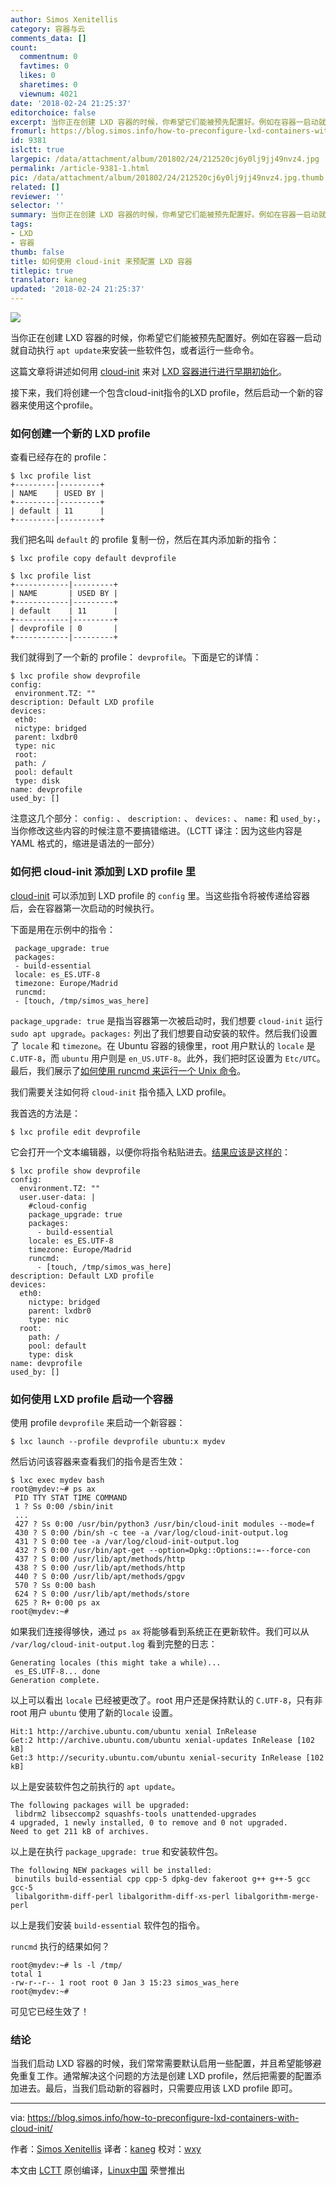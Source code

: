 ```yaml
---
author: Simos Xenitellis
category: 容器与云
comments_data: []
count:
  commentnum: 0
  favtimes: 0
  likes: 0
  sharetimes: 0
  viewnum: 4021
date: '2018-02-24 21:25:37'
editorchoice: false
excerpt: 当你正在创建 LXD 容器的时候，你希望它们能被预先配置好。例如在容器一启动就自动执行 apt update来安装一些软件包，或者运行一些命令。
fromurl: https://blog.simos.info/how-to-preconfigure-lxd-containers-with-cloud-init/
id: 9381
islctt: true
largepic: /data/attachment/album/201802/24/212520cj6y0lj9jj49nvz4.jpg
permalink: /article-9381-1.html
pic: /data/attachment/album/201802/24/212520cj6y0lj9jj49nvz4.jpg.thumb.jpg
related: []
reviewer: ''
selector: ''
summary: 当你正在创建 LXD 容器的时候，你希望它们能被预先配置好。例如在容器一启动就自动执行 apt update来安装一些软件包，或者运行一些命令。
tags:
- LXD
- 容器
thumb: false
title: 如何使用 cloud-init 来预配置 LXD 容器
titlepic: true
translator: kaneg
updated: '2018-02-24 21:25:37'
---
```


![](/data/attachment/album/201802/24/212520cj6y0lj9jj49nvz4.jpg)


当你正在创建 LXD 容器的时候，你希望它们能被预先配置好。例如在容器一启动就自动执行 `apt update`来安装一些软件包，或者运行一些命令。


这篇文章将讲述如何用 [cloud-init](http://cloudinit.readthedocs.io/en/latest/index.html) 来对 [LXD 容器进行进行早期初始化](https://github.com/lxc/lxd/blob/master/doc/cloud-init.md)。


接下来，我们将创建一个包含cloud-init指令的LXD profile，然后启动一个新的容器来使用这个profile。


### 如何创建一个新的 LXD profile


查看已经存在的 profile：



```
$ lxc profile list
+---------|---------+
| NAME    | USED BY |
+---------|---------+
| default | 11      |
+---------|---------+

```

我们把名叫 `default` 的 profile 复制一份，然后在其内添加新的指令：



```
$ lxc profile copy default devprofile

$ lxc profile list
+------------|---------+
| NAME       | USED BY |
+------------|---------+
| default    | 11      |
+------------|---------+
| devprofile | 0       |
+------------|---------+

```

我们就得到了一个新的 profile： `devprofile`。下面是它的详情：



```
$ lxc profile show devprofile
config:
 environment.TZ: ""
description: Default LXD profile
devices:
 eth0:
 nictype: bridged
 parent: lxdbr0
 type: nic
 root:
 path: /
 pool: default
 type: disk
name: devprofile
used_by: []

```

注意这几个部分： `config:` 、 `description:` 、 `devices:` 、 `name:` 和 `used_by:`，当你修改这些内容的时候注意不要搞错缩进。（LCTT 译注：因为这些内容是 YAML 格式的，缩进是语法的一部分）


### 如何把 cloud-init 添加到 LXD profile 里


[cloud-init](http://cloudinit.readthedocs.io/en/latest/index.html) 可以添加到 LXD profile 的 `config` 里。当这些指令将被传递给容器后，会在容器第一次启动的时候执行。


下面是用在示例中的指令：



```
 package_upgrade: true
 packages:
 - build-essential
 locale: es_ES.UTF-8
 timezone: Europe/Madrid
 runcmd:
 - [touch, /tmp/simos_was_here]

```

`package_upgrade: true` 是指当容器第一次被启动时，我们想要 `cloud-init` 运行 `sudo apt upgrade`。`packages:` 列出了我们想要自动安装的软件。然后我们设置了 `locale` 和 `timezone`。在 Ubuntu 容器的镜像里，root 用户默认的 `locale` 是 `C.UTF-8`，而 `ubuntu` 用户则是 `en_US.UTF-8`。此外，我们把时区设置为 `Etc/UTC`。最后，我们展示了[如何使用 runcmd 来运行一个 Unix 命令](http://cloudinit.readthedocs.io/en/latest/topics/modules.html#runcmd)。


我们需要关注如何将 `cloud-init` 指令插入 LXD profile。


我首选的方法是：



```
$ lxc profile edit devprofile

```

它会打开一个文本编辑器，以便你将指令粘贴进去。[结果应该是这样的](https://paste.ubuntu.com/26313399/)：



```
$ lxc profile show devprofile
config:
  environment.TZ: ""
  user.user-data: |
    #cloud-config
    package_upgrade: true
    packages:
      - build-essential
    locale: es_ES.UTF-8
    timezone: Europe/Madrid
    runcmd:
      - [touch, /tmp/simos_was_here]
description: Default LXD profile
devices:
  eth0:
    nictype: bridged
    parent: lxdbr0
    type: nic
  root:
    path: /
    pool: default
    type: disk
name: devprofile
used_by: []

```

### 如何使用 LXD profile 启动一个容器


使用 profile `devprofile` 来启动一个新容器：



```
$ lxc launch --profile devprofile ubuntu:x mydev

```

然后访问该容器来查看我们的指令是否生效：



```
$ lxc exec mydev bash
root@mydev:~# ps ax
 PID TTY STAT TIME COMMAND
 1 ? Ss 0:00 /sbin/init
 ...
 427 ? Ss 0:00 /usr/bin/python3 /usr/bin/cloud-init modules --mode=f
 430 ? S 0:00 /bin/sh -c tee -a /var/log/cloud-init-output.log
 431 ? S 0:00 tee -a /var/log/cloud-init-output.log
 432 ? S 0:00 /usr/bin/apt-get --option=Dpkg::Options::=--force-con
 437 ? S 0:00 /usr/lib/apt/methods/http
 438 ? S 0:00 /usr/lib/apt/methods/http
 440 ? S 0:00 /usr/lib/apt/methods/gpgv
 570 ? Ss 0:00 bash
 624 ? S 0:00 /usr/lib/apt/methods/store
 625 ? R+ 0:00 ps ax
root@mydev:~#

```

如果我们连接得够快，通过 `ps ax` 将能够看到系统正在更新软件。我们可以从 `/var/log/cloud-init-output.log` 看到完整的日志：



```
Generating locales (this might take a while)...
 es_ES.UTF-8... done
Generation complete.

```

以上可以看出 `locale` 已经被更改了。root 用户还是保持默认的 `C.UTF-8`，只有非 root 用户 `ubuntu` 使用了新的`locale` 设置。



```
Hit:1 http://archive.ubuntu.com/ubuntu xenial InRelease
Get:2 http://archive.ubuntu.com/ubuntu xenial-updates InRelease [102 kB]
Get:3 http://security.ubuntu.com/ubuntu xenial-security InRelease [102 kB]

```

以上是安装软件包之前执行的 `apt update`。



```
The following packages will be upgraded:
 libdrm2 libseccomp2 squashfs-tools unattended-upgrades
4 upgraded, 1 newly installed, 0 to remove and 0 not upgraded.
Need to get 211 kB of archives.

```

以上是在执行 `package_upgrade: true` 和安装软件包。



```
The following NEW packages will be installed:
 binutils build-essential cpp cpp-5 dpkg-dev fakeroot g++ g++-5 gcc gcc-5
 libalgorithm-diff-perl libalgorithm-diff-xs-perl libalgorithm-merge-perl

```

以上是我们安装 `build-essential` 软件包的指令。


`runcmd` 执行的结果如何？



```
root@mydev:~# ls -l /tmp/
total 1
-rw-r--r-- 1 root root 0 Jan 3 15:23 simos_was_here
root@mydev:~#

```

可见它已经生效了！


### 结论


当我们启动 LXD 容器的时候，我们常常需要默认启用一些配置，并且希望能够避免重复工作。通常解决这个问题的方法是创建 LXD profile，然后把需要的配置添加进去。最后，当我们启动新的容器时，只需要应用该 LXD profile 即可。




---


via: <https://blog.simos.info/how-to-preconfigure-lxd-containers-with-cloud-init/>


作者：[Simos Xenitellis](https://blog.simos.info/author/simos/) 译者：[kaneg](https://github.com/kaneg) 校对：[wxy](https://github.com/wxy)


本文由 [LCTT](https://github.com/LCTT/TranslateProject) 原创编译，[Linux中国](https://linux.cn/) 荣誉推出